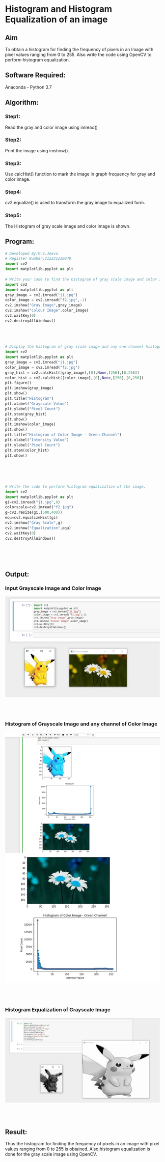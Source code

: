 # Histogram and Histogram Equalization of an image
## Aim
To obtain a histogram for finding the frequency of pixels in an Image with pixel values ranging from 0 to 255. Also write the code using OpenCV to perform histogram equalization.

## Software Required:
Anaconda - Python 3.7

## Algorithm:
### Step1: 
Read the gray and color image using imread()
<br>

### Step2:
Print the image using imshow().
<br>

### Step3:

Use calcHist() function to mark the image in graph frequency for gray and color image.
<br>

### Step4:
cv2.equalize() is used to transform the gray image to equalized form.
<br>

### Step5:
The Histogram of gray scale image and color image is shown.
<br>

## Program:
```python
# Developed By:M.S.Jeeva
# Register Number:212221230040
import cv2
import matplotlib.pyplot as plt

# Write your code to find the histogram of gray scale image and color image channels.
import cv2
import matplotlib.pyplot as plt
gray_image = cv2.imread("j1.jpg")
color_image = cv2.imread("f2.jpg",-1)
cv2.imshow("Gray Image",gray_image)
cv2.imshow("Colour Image",color_image)
cv2.waitKey(0)
cv2.destroyAllWindows()




# Display the histogram of gray scale image and any one channel histogram from color image
import cv2
import matplotlib.pyplot as plt
gray_image = cv2.imread("j1.jpg")
color_image = cv2.imread("f2.jpg")
gray_hist = cv2.calcHist([gray_image],[0],None,[256],[0,256])
color_hist = cv2.calcHist([color_image],[0],None,[256],[0,256])
plt.figure()
plt.imshow(gray_image)
plt.show()
plt.title("Histogram")
plt.xlabel("Grayscale Value")
plt.ylabel("Pixel Count")
plt.stem(gray_hist)
plt.show()
plt.imshow(color_image)
plt.show()
plt.title("Histogram of Color Image - Green Channel")
plt.xlabel("Intensity Value")
plt.ylabel("Pixel Count")
plt.stem(color_hist)
plt.show()





# Write the code to perform histogram equalization of the image. 
import cv2
import matplotlib.pyplot as plt 
gi=cv2.imread("j1.jpg",0)
colorscale=cv2.imread("f2.jpg")
g=cv2.resize(gi,(500,400))
equ=cv2.equalizeHist(gi)
cv2.imshow("Gray Scale",g)
cv2.imshow("Equalization",equ)
cv2.waitKey(0)
cv2.destroyAllWindows()






```
## Output:
### Input Grayscale Image and Color Image
![](./out1.jpg)
<br>
<br>
<br>
<br>

### Histogram of Grayscale Image and any channel of Color Image
![](./out2.jpg)
![](./out3.jpg)
<br>
<br>
<br>
<br>

### Histogram Equalization of Grayscale Image
![](out4.jpg)
<br>
<br>
<br>
<br>

## Result: 
Thus the histogram for finding the frequency of pixels in an image with pixel values ranging from 0 to 255 is obtained. Also,histogram equalization is done for the gray scale image using OpenCV.
